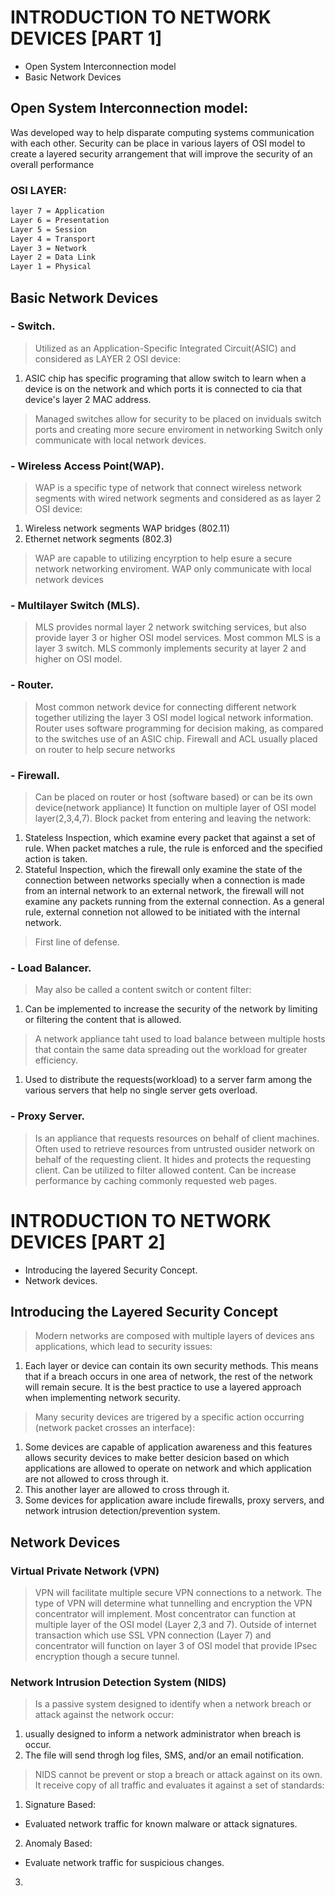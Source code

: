 # INTRODUCTION TO NETWORK DEVICES [PART 1]

- Open System Interconnection model
- Basic Network Devices

## Open System Interconnection model:

Was developed way to help disparate computing systems communication with each other.
Security can be place in various layers of OSI model to create a layered security arrangement that will improve the security of an overall performance

### OSI LAYER:
```markdown
layer 7 = Application
Layer 6 = Presentation
Layer 5 = Session
Layer 4 = Transport
Layer 3 = Network
Layer 2 = Data Link
Layer 1 = Physical
```
## Basic Network Devices
### - Switch.

> Utilized as an Application-Specific Integrated Circuit(ASIC) and considered as LAYER 2 OSI device:
 1. ASIC chip has specific programing that allow switch to learn when a device is on the network and which ports it is connected to cia that device's layer 2 MAC address.
> Managed switches allow for security to be placed on inviduals switch ports and creating more secure enviroment in networking
> Switch only communicate with local network devices.

### - Wireless Access Point(WAP).

> WAP is a specific type of network that connect wireless network segments with wired network segments and considered as as layer 2 OSI device:
  1. Wireless network segments WAP bridges (802.11)
  2. Ethernet network segments (802.3)
> WAP are capable to utilizing encyrption to help esure a secure network networking enviroment.
> WAP only communicate with local network devices

### - Multilayer Switch (MLS).

> MLS provides normal layer 2 network switching services, but also provide layer 3 or higher OSI model services.
> Most common MLS is a layer 3 switch.
> MLS commonly implements security at layer 2 and higher on OSI model.

### - Router.

> Most common network device for connecting different network together utilizing the layer 3 OSI model logical network information.
> Router uses software programming for decision making, as compared to the switches use of an ASIC chip.
> Firewall and ACL usually placed on router to help secure networks

### - Firewall.

> Can be placed on router or host (software based) or  can be its own device(network appliance)
> It function on multiple layer of OSI model layer(2,3,4,7).
> Block packet from entering and leaving the network:
 1. Stateless Inspection, which examine every packet that against a set of rule. When packet matches a rule, the rule is enforced and the specified action is taken.
 2. Stateful Inspection, which the firewall only examine the state of the connection between networks specially when a connection is made from an internal network to an external network, the firewall will not examine any packets running from the external connection. As a general rule, external connetion not allowed to be initiated with the internal network.
> First line of defense.

### - Load Balancer.

> May also be called a content switch or content filter:
 1. Can be implemented to increase the security of the network by limiting or filtering the content that is allowed.
> A network appliance taht used to load balance between multiple hosts that contain the same data spreading out the workload for greater efficiency.
 1. Used to distribute the requests(workload) to a server farm among the various servers that help no single server gets overload.

### - Proxy Server.

> Is an appliance that requests resources on behalf of client machines.
> Often used to retrieve resources from untrusted ousider network on behalf of the requesting client.
> It hides and protects the requesting client.
> Can be utilized to filter allowed content.
> Can be increase performance by caching commonly requested web pages.

# INTRODUCTION TO NETWORK DEVICES [PART 2]

- Introducing the layered Security Concept.
- Network devices.

## Introducing the Layered Security Concept

> Modern networks are composed with multiple layers of devices ans applications, which lead to security issues:
 1. Each layer or device can contain its own security methods. This means that if a breach occurs in one area of network, the rest of the network will remain secure. It is the best practice to use a layered approach when implementing network security.
> Many security devices are trigered by a specific action occurring (network packet crosses an interface):
 1. Some devices are capable of application awareness and this features allows security devices to make better desicion based on which applications are allowed to operate on network and which application are not allowed to cross through it.
 2. This another layer are allowed to cross through it.
 3. Some devices for application aware include firewalls, proxy servers, and network intrusion detection/prevention system.
 
 ## Network Devices
 
 ### Virtual Private Network (VPN)
 
 > VPN will facilitate multiple secure VPN connections to a network.
 > The type of VPN will determine what tunnelling and encryption the VPN concentrator will implement.
 > Most concentrator can function at multiple layer of the OSI model (Layer 2,3 and 7).
 > Outside of internet transaction which use SSL VPN connection (Layer 7) and concentrator will function on layer 3 of OSI model that provide IPsec encryption though a secure tunnel.
 
 ### Network Intrusion Detection System (NIDS)
 
 > Is a passive system designed to identify when a network breach or attack against the network occur:
  1. usually designed to inform a network administrator when breach is occur.
  2. The file will send throgh log files, SMS, and/or an email notification.
 > NIDS cannot be prevent or stop a breach or attack against on its own.
 > It receive copy of all traffic and evaluates it against a set of standards:
  1. Signature Based: 
   - Evaluated network traffic for known malware or attack signatures.
  2. Anomaly Based: 
   - Evaluate network traffic for suspicious changes.
  3. 

 
 
 

